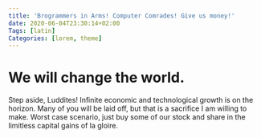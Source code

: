 ```yaml
---
title: 'Brogrammers in Arms! Computer Comrades! Give us money!'
date: 2020-06-04T23:30:14+02:00
Tags: [latin]
Categories: [lorem, theme]
---
```


# We will change the world.

Step aside, Luddites! Infinite economic and technological growth is on the horizon. Many of you will be laid off, but that is a sacrifice I am willing to make. Worst case scenario, just buy some of our stock and share in the limitless capital gains of la gloire.